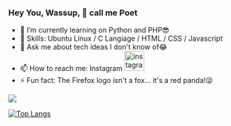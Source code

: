 ### Hey You, Wassup, 👋 call me Poet

- 🔭 I’m currently learning on Python and PHP😎
- 🤳 Skills: Ubuntu Linux / C Langiage / HTML / CSS / Javascript
- 💬 Ask me about tech ideas I don't know of😂
- 📫 How to reach me: Instagram    [<img src='https://cdn.jsdelivr.net/npm/simple-icons@3.0.1/icons/instagram.svg' alt='instagram' height='40'>](https://www.instagram.com/m.o.m_a.n.y.i/)  
- ⚡ Fun fact: The Firefox logo isn't a fox… it's a red panda!😜


<img src="https://github-readme-stats.vercel.app/api?username=MomanyiPoet&&show_icons=true&title_color=FF7F50&icon_color=FA8072&text_color=daf7dc&bg_color=151515">

[![Top Langs](https://github-readme-stats.vercel.app/api/top-langs/?username=MomanyiPoet)](https://github.com/anuraghazra/github-readme-stats)
